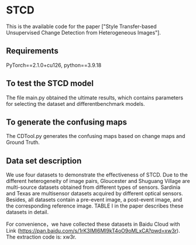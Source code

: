 # STCD
This is the available code for the paper ["Style Transfer-based Unsupervised Change Detection from Heterogeneous Images"].

## Requirements
PyTorch==2.1.0+cu126, python==3.9.18

## To test the STCD model
The file main.py obtained the ultimate results, which contains parameters for selecting the dataset and differentbenchmark models.

## To generate the confusing maps
The CDTool.py generates the confusing maps based on change maps and Ground Truth.

## Data set description
We use four datasets to demonstrate the effectiveness of STCD. Due to the different heterogeneity of image pairs, Gloucester and Shuguang Village are multi-source datasets obtained from different types of sensors. Sardinia and Texas
are multisensor datasets acquired by different optical sensors. Besides, all datasets contain a pre-event image, a post-event image, and the corresponding reference image. TABLE I in the paper describes these datasets in detail.

For convenience，we have collected these datasets in Baidu Cloud with Link (https://pan.baidu.com/s/1rK3IMl6Ml9kT4oO9oMLxCA?pwd=xw3r). The extraction code is: xw3r.
